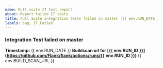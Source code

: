 ```yaml
---
name: Full suite IT test report
about: Report failed IT tests
title: Full Suite integration tests failed on master [{{ env.RUN_DATE }}]
labels: bug, IT_Failed
---
```

### Integration Test failed on master 
**Timestamp:** {{ env.RUN_DATE }}
**Buildscan url for [{{ env.RUN_ID }}](https://github.com/Flank/flank/actions/runs/{{ env.RUN_ID }})**
{{ env.BUILD_SCAN_URL }}
